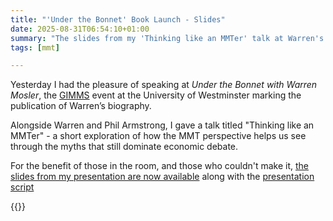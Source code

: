 ```yaml
---
title: "'Under the Bonnet' Book Launch - Slides"
date: 2025-08-31T06:54:10+01:00
summary: "The slides from my 'Thinking like an MMTer' talk at Warren's Book Launch event"
tags: [mmt]

---
```


Yesterday I had the pleasure of speaking at *Under the Bonnet with Warren
Mosler*, the [GIMMS][2] event at the University of Westminster marking the
publication of Warren’s biography.

Alongside Warren and Phil Armstrong,
I gave a talk titled "Thinking like an MMTer" - a short exploration
of how the MMT perspective helps us see through the myths that
still dominate economic debate.

For the benefit of those in the room, and those who couldn't make it,
[the slides from my presentation are now available][1] along with the [presentation script][3]

{{<joindiscord>}} 

[1]: https://docs.google.com/presentation/d/1OjC9OoRsERI3j98sWgV7eIA5u_DWG9mqtzqIDZbsBUQ/edit?usp=sharing
[2]: https://gimms.org.uk
[3]: book-launch.pdf
